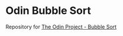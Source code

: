# Odin Bubble Sort

Repository for [The Odin Project - Bubble Sort](https://www.theodinproject.com/paths/full-stack-ruby-on-rails/courses/ruby-programming/lessons/bubble-sort)